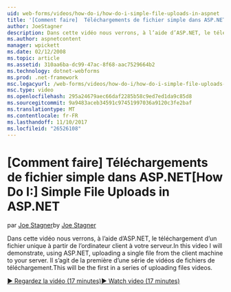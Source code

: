 ```yaml
---
uid: web-forms/videos/how-do-i/how-do-i-simple-file-uploads-in-aspnet
title: '[Comment faire]  Téléchargements de fichier simple dans ASP.NET | Documents Microsoft'
author: JoeStagner
description: Dans cette vidéo nous verrons, à l’aide d’ASP.NET, le téléchargement d’un fichier unique à partir de l’ordinateur client à votre serveur. Il s’agit de la première d’une série de téléchargement...
ms.author: aspnetcontent
manager: wpickett
ms.date: 02/12/2008
ms.topic: article
ms.assetid: 310aa6ba-dc99-47ac-8f68-aac7529664b2
ms.technology: dotnet-webforms
ms.prod: .net-framework
msc.legacyurl: /web-forms/videos/how-do-i/how-do-i-simple-file-uploads-in-aspnet
msc.type: video
ms.openlocfilehash: 295a24679aec66daf2285b58c9ed7ed1da9c85d8
ms.sourcegitcommit: 9a9483aceb34591c97451997036a9120c3fe2baf
ms.translationtype: MT
ms.contentlocale: fr-FR
ms.lasthandoff: 11/10/2017
ms.locfileid: "26526108"
---
```

<a name="how-do-i--simple-file-uploads-in-aspnet"></a><span data-ttu-id="96ee8-104">[Comment faire]  Téléchargements de fichier simple dans ASP.NET</span><span class="sxs-lookup"><span data-stu-id="96ee8-104">[How Do I:]  Simple File Uploads in ASP.NET</span></span>
====================
<span data-ttu-id="96ee8-105">par [Joe Stagner](https://github.com/JoeStagner)</span><span class="sxs-lookup"><span data-stu-id="96ee8-105">by [Joe Stagner](https://github.com/JoeStagner)</span></span>

<span data-ttu-id="96ee8-106">Dans cette vidéo nous verrons, à l’aide d’ASP.NET, le téléchargement d’un fichier unique à partir de l’ordinateur client à votre serveur.</span><span class="sxs-lookup"><span data-stu-id="96ee8-106">In this video I will demonstrate, using ASP.NET, uploading a single file from the client machine to your server.</span></span> <span data-ttu-id="96ee8-107">Il s’agit de la première d’une série de vidéos de fichiers de téléchargement.</span><span class="sxs-lookup"><span data-stu-id="96ee8-107">This will be the first in a series of uploading files videos.</span></span>

[<span data-ttu-id="96ee8-108">&#9654; Regardez la vidéo (17 minutes)</span><span class="sxs-lookup"><span data-stu-id="96ee8-108">&#9654; Watch video (17 minutes)</span></span>](https://channel9.msdn.com/Blogs/ASP-NET-Site-Videos/how-do-i-simple-file-uploads-in-aspnet)
